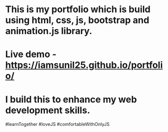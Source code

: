 # This is my portfolio which is build using html, css, js, bootstrap and animation.js library.

# Live demo - https://iamsunil25.github.io/portfolio/

# I build this to enhance my web development skills.

<!-- # if you want to contribute then do the following steps

    1 fork this repo
    2 do your things for improving this portfolio
    3 make pull request
    4 I will accept your pull request if the pull request not contains unnecessary code  -->

   #learnTogether #loveJS #comfortableWithOnlyJS 
